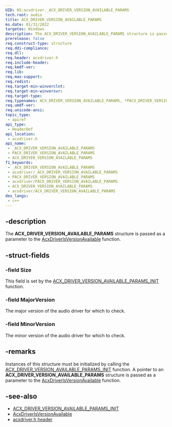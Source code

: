 ```yaml
---
UID: NS:acxdriver._ACX_DRIVER_VERSION_AVAILABLE_PARAMS
tech.root: audio
title: ACX_DRIVER_VERSION_AVAILABLE_PARAMS
ms.date: 01/31/2022
targetos: Windows
description: The ACX_DRIVER_VERSION_AVAILABLE_PARAMS structure is passed as a parameter to the AcxDriverIsVersionAvailable function.
prerelease: false
req.construct-type: structure
req.ddi-compliance: 
req.dll: 
req.header: acxdriver.h
req.include-header: 
req.kmdf-ver: 
req.lib: 
req.max-support: 
req.redist: 
req.target-min-winverclnt: 
req.target-min-winversvr: 
req.target-type: 
req.typenames: ACX_DRIVER_VERSION_AVAILABLE_PARAMS, *PACX_DRIVER_VERSION_AVAILABLE_PARAMS
req.umdf-ver: 
req.unicode-ansi: 
topic_type:
 - apiref
api_type:
 - HeaderDef
api_location:
 - acxdriver.h
api_name:
 - _ACX_DRIVER_VERSION_AVAILABLE_PARAMS
 - PACX_DRIVER_VERSION_AVAILABLE_PARAMS
 - ACX_DRIVER_VERSION_AVAILABLE_PARAMS
f1_keywords:
 - _ACX_DRIVER_VERSION_AVAILABLE_PARAMS
 - acxdriver/_ACX_DRIVER_VERSION_AVAILABLE_PARAMS
 - PACX_DRIVER_VERSION_AVAILABLE_PARAMS
 - acxdriver/PACX_DRIVER_VERSION_AVAILABLE_PARAMS
 - ACX_DRIVER_VERSION_AVAILABLE_PARAMS
 - acxdriver/ACX_DRIVER_VERSION_AVAILABLE_PARAMS
dev_langs:
 - c++
---
```


## -description

The **ACX_DRIVER_VERSION_AVAILABLE_PARAMS** structure is passed as a parameter to the [AcxDriverIsVersionAvailable](nf-acxdriver-acxdriverisversionavailable.md) function.

## -struct-fields

### -field Size

This field is set by the [ACX_DRIVER_VERSION_AVAILABLE_PARAMS_INIT](nf-acxdriver-acx_driver_version_available_params_init.md) function.

### -field MajorVersion

The major version of the audio driver for which to check.

### -field MinorVersion

The minor version of the audio driver for which to check.

## -remarks

Instances of this structure must be initialized by calling the [ACX_DRIVER_VERSION_AVAILABLE_PARAMS_INIT](nf-acxdriver-acx_driver_version_available_params_init.md) function. A pointer to an **ACX_DRIVER_VERSION_AVAILABLE_PARAMS** structure is passed as a parameter to the [AcxDriverIsVersionAvailable](nf-acxdriver-acxdriverisversionavailable.md) function.

## -see-also

* [ACX_DRIVER_VERSION_AVAILABLE_PARAMS_INIT](nf-acxdriver-acx_driver_version_available_params_init.md)
* [AcxDriverIsVersionAvailable](nf-acxdriver-acxdriverisversionavailable.md)
* [acxdriver.h header](index.md)

